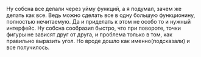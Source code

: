 Ну собсна все делали через уйму функций, а я подумал, зачем же делать как все. Ведь можно сделать все в одну большую функционину, полностью нечитаемую. Да и приделать к этом не особо то и нужный интерфейс. Ну собсна сообразил быстро, что при повороте, точки фигуры не зависят друг от друга, и проблема только в том, как правильно выразить угол. Но вроде дошло как именно(подсказали) и все получилось.
